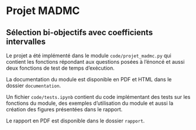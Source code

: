 # Projet MADMC
## Sélection bi-objectifs avec coefficients intervalles

Le projet a été implémenté dans le module `code/projet_madmc.py` qui contient les fonctions répondant aux questions posées à l’énoncé et aussi deux fonctions de test de temps d’exécution. 


La documentation du module est disponible en PDF et HTML dans le dossier `documentation`.

Un fichier `code/tests.ipynb` contient du code implémentant des tests sur les fonctions du module, des exemples d’utilisation du module et aussi la création des figures présentées dans le rapport.   

Le rapport en PDF est disponible dans le dossier `rapport`. 
